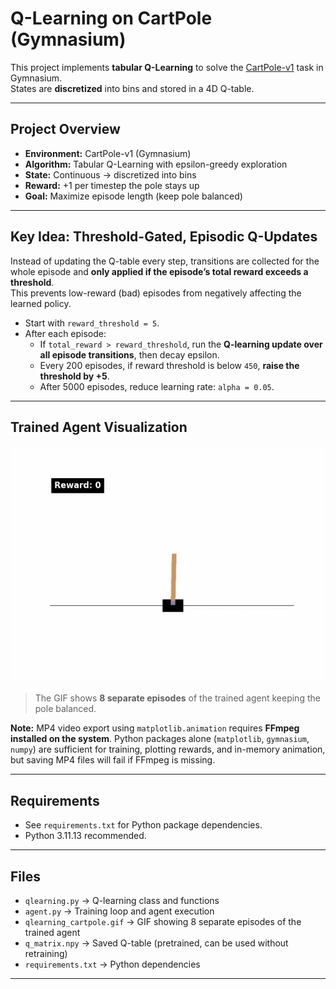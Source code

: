 # Q-Learning on CartPole (Gymnasium)

This project implements **tabular Q-Learning** to solve the [CartPole-v1](https://gymnasium.farama.org/environments/classic_control/cart_pole/) task in Gymnasium.  
States are **discretized** into bins and stored in a 4D Q-table.

---

## Project Overview
- **Environment:** CartPole-v1 (Gymnasium)
- **Algorithm:** Tabular Q-Learning with epsilon-greedy exploration
- **State:** Continuous → discretized into bins
- **Reward:** +1 per timestep the pole stays up
- **Goal:** Maximize episode length (keep pole balanced)

---

## Key Idea: Threshold-Gated, Episodic Q-Updates
Instead of updating the Q-table every step, transitions are collected for the whole episode and **only applied if the episode’s total reward exceeds a threshold**.  
This prevents low-reward (bad) episodes from negatively affecting the learned policy.

- Start with `reward_threshold = 5`.
- After each episode:
  - If `total_reward > reward_threshold`, run the **Q-learning update over all episode transitions**, then decay epsilon.
  - Every 200 episodes, if reward threshold is below `450`, **raise the threshold by +5**.
  - After 5000 episodes, reduce learning rate: `alpha = 0.05`.

---

## Trained Agent Visualization

![Trained CartPole Agent](qlearning_cartpole.gif)  

> The GIF shows **8 separate episodes** of the trained agent keeping the pole balanced.

**Note:** MP4 video export using `matplotlib.animation` requires **FFmpeg installed on the system**. Python packages alone (`matplotlib`, `gymnasium`, `numpy`) are sufficient for training, plotting rewards, and in-memory animation, but saving MP4 files will fail if FFmpeg is missing.

---

## Requirements

- See `requirements.txt` for Python package dependencies.  
- Python 3.11.13 recommended.

---

## Files

- `qlearning.py` → Q-learning class and functions  
- `agent.py` → Training loop and agent execution  
- `qlearning_cartpole.gif` → GIF showing 8 separate episodes of the trained agent
- `q_matrix.npy` → Saved Q-table (pretrained, can be used without retraining)  
- `requirements.txt` → Python dependencies
---
